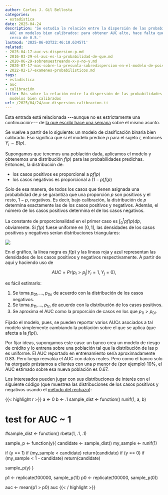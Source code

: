 ```yaml
---
author: Carlos J. Gil Bellosta
categories:
- estadística
date: 2025-04-24
description: 'Se estudia la relación entre la dispersión de las probabilidades y el
  AUC en modelos bien calibrados: para obtener AUC alto, hace falta que no haya scorings
  cerca de 0.5.'
lastmod: '2025-06-03T22:46:10.634571'
related:
- 2025-04-17-auc-vs-dispersion-p.md
- 2016-03-29-el-auc-es-la-probabilidad-de-que.md
- 2020-06-29-sobremuestreando-x-y-no-y.md
- 2020-07-17-mas-sobre-la-presunta-sobredispersion-en-el-modelo-de-poisson.md
- 2022-02-17-examenes-probabilisticos.md
tags:
- estadística
- auc
- calibración
title: Más sobre la relación entre la dispersión de las probabilidades y el AUC en
  modelos bien calibrados
url: /2025/04/24/auc-dispersion-calibracion-ii
---
```


Esta entrada está relacionada ---aunque no es estrictamente una continuación--- de [la que escribí hace una semana](/2025/04/17/auc-dispersion-calibracion) sobre el mismo asunto.

Se vuelve a partir de lo siguiente: un modelo de clasificación binaria bien calibrado. Eso significa que si el modelo predice $p$ para el sujeto $i$, entonces $Y_i \sim B(p)$.

Supongamos que tenemos una población dada, aplicamos el modelo y obtenemos una distribución $f(p)$ para las probabilidades predichas. Entonces, la distribución de:
- los casos positivos es proporcional a $pf(p)$
- los casos negativos es proporcional a $(1-p)f(p)$

Solo de esa manera, de todos los casos que tienen asignada una probabilidad de $p$ se garantiza que una proporción $p$ son positivos y el resto, $1-p$, negativos. Es decir, bajo calibración, la distribución de $p$ determina exactamente las de los casos positivos y negativos. Además, el número de los casos positivos determina el de los casos negativos.

La constante de proporcionalidad en el primer caso es $\int_0^1 pf(p)dp$, obviamente. Si $f(p)$ fuese uniforme en $[0, 1]$, las densidades de los casos positivos y negativos serían distribuciones triangulares:

![](/wp-uploads/2025/auc_distributions.png#center)

En el gráfico, la línea negra es $f(p)$ y las líneas roja y azul representan las densidades de los casos positivos y negativos respectivamente. A partir de aquí y haciendo uso de

$$ AUC=Pr(p_i >p_j | Y_i =1,Y_j =0),$$

es fácil estimarlo:

1. Se toma $p_{01}, \dots, p_{0n}$ de acuerdo con la distribución de los casos negativos.
1. Se toma $p_{11}, \dots, p_{1n}$ de acuerdo con la distribución de los casos positivos.
1. Se aproxima el AUC como la proporción de casos en los que $p_{1i} > p_{0i}$.

Fijado el modelo, pues, se pueden reportar varios AUCs asociados a tal modelo simplemente cambiando la población sobre el que se aplica (que afecta a la $f(p)$).

Por fijar ideas, supongamos este caso: un banco crea un modelo de riesgo de crédito y lo entrena sobre una población tal que la distribución de las p es uniforme. El AUC reportado en entrenamiento sería aproximadamente 0.83. Pero luego reevalúa el AUC con datos reales. Pero como el banco solo ha otorgado préstamos a clientes con una $p$ menor de (por ejemplo) 10%, el AUC estimado sobre esa nueva población es 0.67.

Los interesados pueden jugar con sus distribuciones de interés con el siguiente código (que muestrea las distribuciones de los casos positivos y negativos usando el [método del rechazo](https://en.wikipedia.org/wiki/Rejection_sampling)):

{{< highlight r >}}
a <- 0
b <- .1
sample_dist <- function() runif(1, a, b)

# test for AUC ~ 1
#sample_dist <- function() rbeta(1, .1, .1)

sample_p <- function(y){
  candidate <- sample_dist()
  my_sample <- runif(1)

  if (y == 1) if (my_sample < candidate) return(candidate)
  if (y == 0) if (my_sample < 1 - candidate) return(candidate)

  sample_p(y)
}

p1 <- replicate(100000, sample_p(1))
p0 <- replicate(100000, sample_p(0))

auc <- mean(p1 > p0)
auc
{{< / highlight >}}